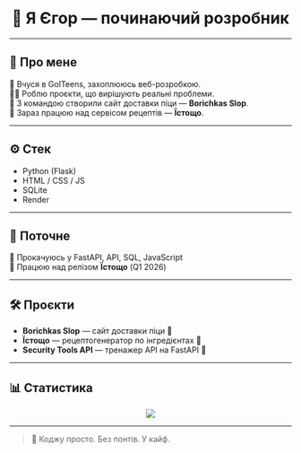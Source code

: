 <h1 align="center">👋 Я Єгор — починаючий розробник</h1>

---

## 🚀 Про мене

🧠 Вчуся в GoITeens, захоплююсь веб-розробкою.  
👨‍💻 Роблю проєкти, що вирішують реальні проблеми.  
🍕 З командою створили сайт доставки піци — **Borichkas Slop**.  
🍳 Зараз працюю над сервісом рецептів — **Їстощо**.

---

## ⚙️ Стек

- Python (Flask)
- HTML / CSS / JS
- SQLite
- Render

---

## 🧩 Поточне

🔧 Прокачуюсь у FastAPI, API, SQL, JavaScript  
📅 Працюю над релізом **Їстощо** (Q1 2026)

---

## 🛠 Проєкти

- **Borichkas Slop** — сайт доставки піци 🍕  
- **Їстощо** — рецептогенератор по інгредієнтах 🍲  
- **Security Tools API** — тренажер API на FastAPI 🔐  

---

## 📊 Статистика

<p align="center">
  <img src="https://github-readme-stats.vercel.app/api/top-langs/?username=SilentKeeper1&layout=compact&theme=dark" />
</p>

---

> 💬 Коджу просто. Без понтів. У кайф.